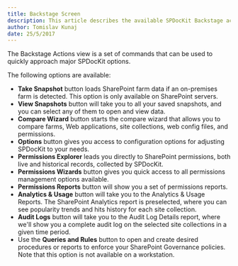 ```yaml
---
title: Backstage Screen
description: This article describes the available SPDocKit Backstage actions and when to use them.
author: Tomislav Kunaj
date: 25/5/2017
---
```

The Backstage Actions view is a set of commands that can be used to quickly approach major SPDocKit options.

The following options are available:

* __Take Snapshot__ button loads SharePoint farm data if an on-premises farm is detected. This option is only available on SharePoint servers.
* __View Snapshots__ button will take you to all your saved snapshots, and you can select any of them to open and view data.
* __Compare Wizard__ button starts the compare wizard that allows you to compare farms, Web applications, site collections, web config files, and permissions.
* __Options__ button gives you access to configuration options for adjusting SPDocKit to your needs.
* __Permissions Explorer__ leads you directly to SharePoint permissions, both live and historical records, collected by SPDocKit.
* __Permissions Wizards__ button gives you quick access to all permissions management options available. 
* __Permissions Reports__ button will show you a set of permissions reports. 
* __Analytics & Usage__ button will take you to the Analytics & Usage Reports. The SharePoint Analytics report is preselected, where you can see popularity trends and hits history for each site collection.
* __Audit Logs__ button will take you to the Audit Log Details report, where we'll show you a complete audit log on the selected site collections in a given time period.
* Use the __Queries and Rules__ button to open and create desired procedures or reports to enforce your SharePoint Governance policies.
Note that this option is not available on a workstation.





